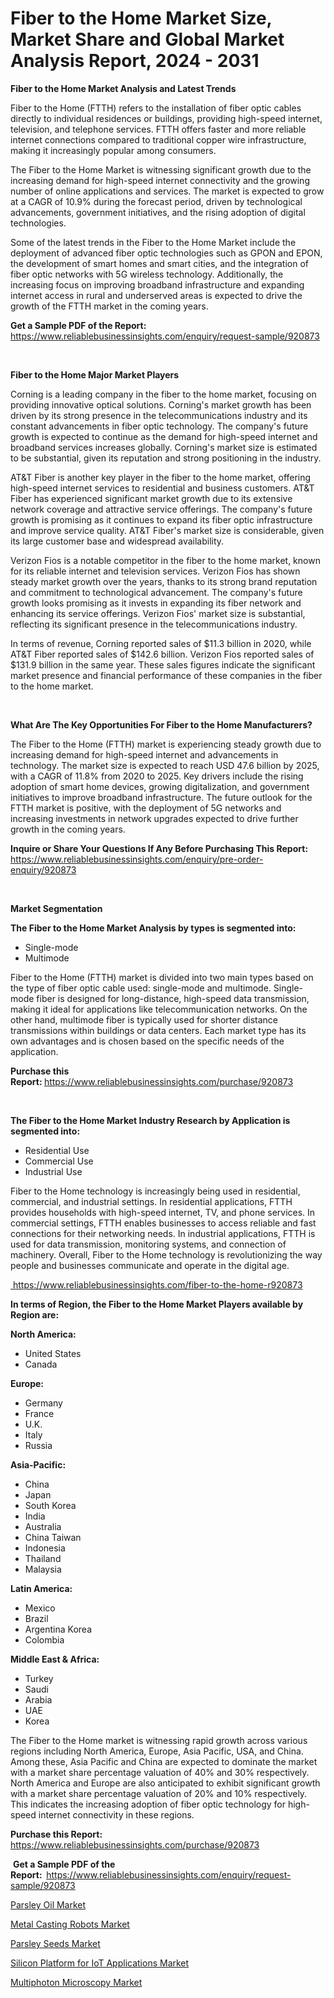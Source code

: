 <p><h1>Fiber to the Home Market Size, Market Share and Global Market Analysis Report, 2024 - 2031</h1></p><p><strong>Fiber to the Home Market Analysis and Latest Trends</strong></p>
<p><p>Fiber to the Home (FTTH) refers to the installation of fiber optic cables directly to individual residences or buildings, providing high-speed internet, television, and telephone services. FTTH offers faster and more reliable internet connections compared to traditional copper wire infrastructure, making it increasingly popular among consumers.</p><p>The Fiber to the Home Market is witnessing significant growth due to the increasing demand for high-speed internet connectivity and the growing number of online applications and services. The market is expected to grow at a CAGR of 10.9% during the forecast period, driven by technological advancements, government initiatives, and the rising adoption of digital technologies.</p><p>Some of the latest trends in the Fiber to the Home Market include the deployment of advanced fiber optic technologies such as GPON and EPON, the development of smart homes and smart cities, and the integration of fiber optic networks with 5G wireless technology. Additionally, the increasing focus on improving broadband infrastructure and expanding internet access in rural and underserved areas is expected to drive the growth of the FTTH market in the coming years.</p></p>
<p><strong>Get a Sample PDF of the Report:&nbsp;</strong> <a href="https://www.reliablebusinessinsights.com/enquiry/request-sample/920873">https://www.reliablebusinessinsights.com/enquiry/request-sample/920873</a></p>
<p>&nbsp;</p>
<p><strong>Fiber to the Home Major Market Players</strong></p>
<p><p>Corning is a leading company in the fiber to the home market, focusing on providing innovative optical solutions. Corning's market growth has been driven by its strong presence in the telecommunications industry and its constant advancements in fiber optic technology. The company's future growth is expected to continue as the demand for high-speed internet and broadband services increases globally. Corning's market size is estimated to be substantial, given its reputation and strong positioning in the industry.</p><p>AT&T Fiber is another key player in the fiber to the home market, offering high-speed internet services to residential and business customers. AT&T Fiber has experienced significant market growth due to its extensive network coverage and attractive service offerings. The company's future growth is promising as it continues to expand its fiber optic infrastructure and improve service quality. AT&T Fiber's market size is considerable, given its large customer base and widespread availability.</p><p>Verizon Fios is a notable competitor in the fiber to the home market, known for its reliable internet and television services. Verizon Fios has shown steady market growth over the years, thanks to its strong brand reputation and commitment to technological advancement. The company's future growth looks promising as it invests in expanding its fiber network and enhancing its service offerings. Verizon Fios' market size is substantial, reflecting its significant presence in the telecommunications industry.</p><p>In terms of revenue, Corning reported sales of $11.3 billion in 2020, while AT&T Fiber reported sales of $142.6 billion. Verizon Fios reported sales of $131.9 billion in the same year. These sales figures indicate the significant market presence and financial performance of these companies in the fiber to the home market.</p></p>
<p>&nbsp;</p>
<p><strong>What Are The Key Opportunities For Fiber to the Home Manufacturers?</strong></p>
<p><p>The Fiber to the Home (FTTH) market is experiencing steady growth due to increasing demand for high-speed internet and advancements in technology. The market size is expected to reach USD 47.6 billion by 2025, with a CAGR of 11.8% from 2020 to 2025. Key drivers include the rising adoption of smart home devices, growing digitalization, and government initiatives to improve broadband infrastructure. The future outlook for the FTTH market is positive, with the deployment of 5G networks and increasing investments in network upgrades expected to drive further growth in the coming years.</p></p>
<p><strong>Inquire or Share Your Questions If Any Before Purchasing This Report:</strong> <a href="https://www.reliablebusinessinsights.com/enquiry/pre-order-enquiry/920873">https://www.reliablebusinessinsights.com/enquiry/pre-order-enquiry/920873</a></p>
<p>&nbsp;</p>
<p><strong>Market Segmentation</strong></p>
<p><strong>The Fiber to the Home Market Analysis by types is segmented into:</strong></p>
<p><ul><li>Single-mode</li><li>Multimode</li></ul></p>
<p><p>Fiber to the Home (FTTH) market is divided into two main types based on the type of fiber optic cable used: single-mode and multimode. Single-mode fiber is designed for long-distance, high-speed data transmission, making it ideal for applications like telecommunication networks. On the other hand, multimode fiber is typically used for shorter distance transmissions within buildings or data centers. Each market type has its own advantages and is chosen based on the specific needs of the application.</p></p>
<p><strong>Purchase this Report:&nbsp;</strong><a href="https://www.reliablebusinessinsights.com/purchase/920873">https://www.reliablebusinessinsights.com/purchase/920873</a></p>
<p>&nbsp;</p>
<p><strong>The Fiber to the Home Market Industry Research by Application is segmented into:</strong></p>
<p><ul><li>Residential Use</li><li>Commercial Use</li><li>Industrial Use</li></ul></p>
<p><p>Fiber to the Home technology is increasingly being used in residential, commercial, and industrial settings. In residential applications, FTTH provides households with high-speed internet, TV, and phone services. In commercial settings, FTTH enables businesses to access reliable and fast connections for their networking needs. In industrial applications, FTTH is used for data transmission, monitoring systems, and connection of machinery. Overall, Fiber to the Home technology is revolutionizing the way people and businesses communicate and operate in the digital age.</p></p>
<p><a href="https://www.reliablebusinessinsights.com/fiber-to-the-home-r920873">&nbsp;https://www.reliablebusinessinsights.com/fiber-to-the-home-r920873</a></p>
<p><strong>In terms of Region, the Fiber to the Home Market Players available by Region are:</strong></p>
<p>
    <p> <strong> North America: </strong>
        <ul>
            <li>United States</li>
            <li>Canada</li>
        </ul>
        </p> 
    <p> <strong> Europe: </strong>
        <ul>
            <li>Germany</li>
            <li>France</li>
            <li>U.K.</li>
            <li>Italy</li>
            <li>Russia</li>
        </ul>
        </p> 
    <p> <strong> Asia-Pacific: </strong>
        <ul>
            <li>China</li>
            <li>Japan</li>
            <li>South Korea</li>
            <li>India</li>
            <li>Australia</li>
            <li>China Taiwan</li>
            <li>Indonesia</li>
            <li>Thailand</li>
            <li>Malaysia</li>
        </ul>
        </p> 
    <p> <strong> Latin America: </strong>
        <ul>
            <li>Mexico</li>
            <li>Brazil</li>
            <li>Argentina Korea</li>
            <li>Colombia</li>
        </ul>
        </p> 
    <p> <strong> Middle East & Africa: </strong>
        <ul>
            <li>Turkey</li>
            <li>Saudi</li>
            <li>Arabia</li>
            <li>UAE</li>
            <li>Korea</li>
        </ul>
    </p>
    </p>
<p><p>The Fiber to the Home market is witnessing rapid growth across various regions including North America, Europe, Asia Pacific, USA, and China. Among these, Asia Pacific and China are expected to dominate the market with a market share percentage valuation of 40% and 30% respectively. North America and Europe are also anticipated to exhibit significant growth with a market share percentage valuation of 20% and 10% respectively. This indicates the increasing adoption of fiber optic technology for high-speed internet connectivity in these regions.</p></p>
<p><strong>Purchase this Report: </strong><a href="https://www.reliablebusinessinsights.com/purchase/920873">https://www.reliablebusinessinsights.com/purchase/920873</a></p>
<p>&nbsp;<strong>Get a Sample PDF of the Report:&nbsp;&nbsp;</strong><a href="https://www.reliablebusinessinsights.com/enquiry/request-sample/920873">https://www.reliablebusinessinsights.com/enquiry/request-sample/920873</a></p>
<p><strong></strong></p>
<p><p><a href="https://github.com/qndifksd5/Market-Research-Report-List-1/blob/main/parsley-oil-market.md">Parsley Oil Market</a></p><p><a href="https://medium.com/@stephaniewynterk14/metal-casting-robots-market-size-is-growing-at-cagr-of-7-4-f9386f26f3e3">Metal Casting Robots Market</a></p><p><a href="https://github.com/JameTravis/Market-Research-Report-List-6/blob/main/parsley-seeds-market.md">Parsley Seeds Market</a></p><p><a href="https://www.linkedin.com/pulse/global-silicon-platform-iot-applications-market-status-2024-cgtkf?trackingId=6FyZmOjzSjK8idG9G3heIA%3D%3D">Silicon Platform for IoT Applications Market</a></p><p><a href="https://medium.com/@bradleyills65767/multiphoton-microscopy-market-market-segmentation-geographical-regions-and-market-forcast-till-b20f721baa18">Multiphoton Microscopy Market</a></p></p>
